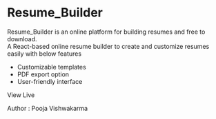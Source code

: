 # Resume_Builder
Resume_Builder is an online platform for building resumes and free to download.
<br>
A React-based online resume builder to create and customize resumes easily with below features
<ul>
  <li>Customizable templates</li>
  <li>PDF export option</li>
  <li>User-friendly interface</li>
</ul>

View Live 

Author : Pooja Vishwakarma
